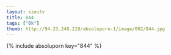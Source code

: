 ```yaml
--- 
layout: sieutv
title: 844
tags: ["0k"]
thumb: http://94.23.248.219/absoluporn-1/image/002/844.jpg
---
```

{% include absoluporn key="844" %} 
